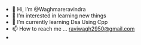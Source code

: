 - 👋 Hi, I’m @Waghmareravindra
- 👀 I’m interested in learning new things
- 🌱 I’m currently learning Dsa Using Cpp
- 📫 How to reach me ... raviwagh2950@gmail.com
- 

<!---
Waghmareravindra/Waghmareravindra is a ✨ special ✨ repository because its `README.md` (this file) appears on your GitHub profile.
You can click the Preview link to take a look at your changes.
--->
